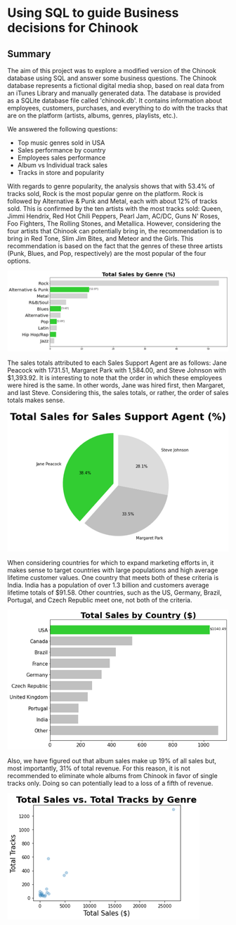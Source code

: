# Using SQL to guide Business decisions for Chinook

## Summary
The aim of this project was to explore a modified version of the Chinook database using SQL and answer some business questions. The Chinook database represents a fictional digital media shop, based on real data from an iTunes Library and manually generated data. The database is provided as a SQLite database file called 'chinook.db'. It contains information about employees, customers, purchases, and everything to do with the tracks that are on the platform (artists, albums, genres, playlists, etc.).

We answered the following questions:
- Top music genres sold in USA
- Sales performance by country
- Employees sales performance
- Album vs Individual track sales
- Tracks in store and popularity

With regards to genre popularity, the analysis shows that with 53.4% of tracks sold, Rock is the most popular genre on the platform. Rock is followed by Alternative & Punk and Metal, each with about 12% of tracks sold. This is confirmed by the ten artists with the most tracks sold: Queen, Jimmi Hendrix, Red Hot Chili Peppers, Pearl Jam, AC/DC, Guns N' Roses, Foo Fighters, The Rolling Stones, and Metallica. However, considering the four artists that Chinook can potentially bring in, the recommendation is to bring in Red Tone, Slim Jim Bites, and Meteor and the Girls. This recommendation is based on the fact that the genres of these three artists (Punk, Blues, and Pop, respectively) are the most popular of the four options.

![](https://github.com/OlaOlagunju/SQL_Business_Project/blob/main/fig_1.png)


The sales totals attributed to each Sales Support Agent are as follows: Jane Peacock with 1731.51, Margaret Park with 1,584.00, and Steve Johnson with $1,393.92. It is interesting to note that the order in which these employees were hired is the same. In other words, Jane was hired first, then Margaret, and last Steve. Considering this, the sales totals, or rather, the order of sales totals makes sense.

![](https://github.com/OlaOlagunju/SQL_Business_Project/blob/main/fig_2.png)

When considering countries for which to expand marketing efforts in, it makes sense to target countries with large populations and high average lifetime customer values. One country that meets both of these criteria is India. India has a population of over 1.3 billion and customers average lifetime totals of $91.58. Other countries, such as the US, Germany, Brazil, Portugal, and Czech Republic meet one, not both of the criteria.

![](https://github.com/OlaOlagunju/SQL_Business_Project/blob/main/fig_3.png)

Also, we have figured out that album sales make up 19% of all sales but, most importantly, 31% of total revenue. For this reason, it is not recommended to eliminate whole albums from Chinook in favor of single tracks only. Doing so can potentially lead to a loss of a fifth of revenue.

![](https://github.com/OlaOlagunju/SQL_Business_Project/blob/main/fig_5.png)
